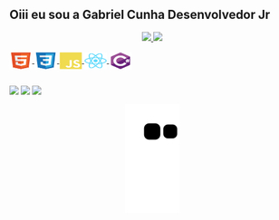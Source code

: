## Oiii eu sou a Gabriel Cunha Desenvolvedor Jr
<div align="center">
  <a href="https://github.com/Gabbell01">
  <img height="180em" src="https://github-readme-stats.vercel.app/api?username=Gabbell01&show_icons=true&theme=transparent&include_all_commits=true&count_private=true"/>
  <img height="180em" src="https://github-readme-stats.vercel.app/api/top-langs/?username=Gabbell01&layout=compact&langs_count=7&theme=tokyonight"/>
</div>
  
  <div style="display: inline_block"><br>
  <img align="center" alt="Gabriel-HTML" height="30" width="40" src="https://raw.githubusercontent.com/devicons/devicon/master/icons/html5/html5-original.svg">
  <img align="center" alt="Gabriel-CSS" height="30" width="40" src="https://raw.githubusercontent.com/devicons/devicon/master/icons/css3/css3-original.svg">
  <img align="center" alt="Gabriel-Js" height="30" width="40" src="https://raw.githubusercontent.com/devicons/devicon/master/icons/javascript/javascript-plain.svg">
  <img align="center" alt="Gabriel-React" height="30" width="40" src="https://raw.githubusercontent.com/devicons/devicon/master/icons/react/react-original.svg">
  <img align="center" alt="Gabriel-Csharp" height="30" width="40" src="https://raw.githubusercontent.com/devicons/devicon/master/icons/csharp/csharp-original.svg">
  
</div>
  
  ##
 <div> 
 
  <a href="https://instagram.com/gabbeeell" target="_blank"><img src="https://img.shields.io/badge/-Instagram-%23E4405F?style=for-the-badge&logo=instagram&logoColor=white" target="_blank"></a>
<a href = "mailto:gabriel_cunhac@hotmail.com.br"><img src="https://img.shields.io/badge/-Gmail-%23333?style=for-the-badge&logo=gmail&logoColor=white" target="_blanck"></a>
  <a href="https://www.linkedin.com/in/gabriell-cunha/-45875016a" target="_blank"><img src="https://img.shields.io/badge/-LinkedIn-%230077B5?style=for-the-badge&logo=linkedin&logoColor=white" target="_blank"></a> 
   
   
 
<div align="center">

  ![Snake animation](https://github.com/Gabbell01/Gabbell01/blob/output/github-contribution-grid-snake.svg)
  
</div>
